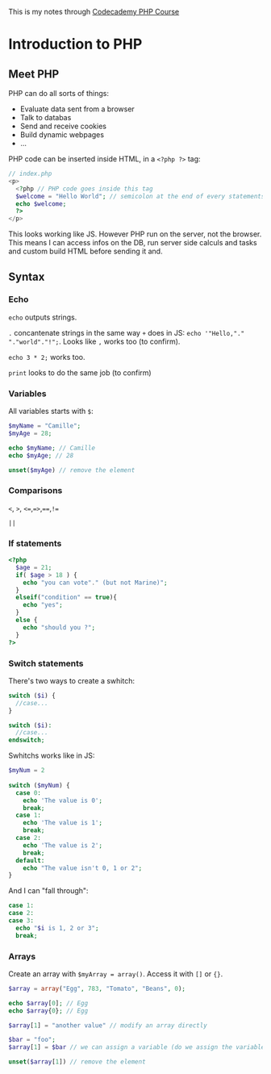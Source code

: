 This is my notes through [Codecademy PHP Course](https://www.codecademy.com/learn/php)

# Introduction to PHP

## Meet PHP

PHP can do all sorts of things:
- Evaluate data sent from a browser
- Talk to databas
- Send and receive cookies
- Build dynamic webpages
- ...

PHP code can be inserted inside HTML, in a `<?php ?>` tag:

```php
// index.php
<p>
  <?php // PHP code goes inside this tag
  $welcome = "Hello World"; // semicolon at the end of every statements
  echo $welcome;
  ?>
</p>
```

This looks working like JS. However PHP run on the server, not the browser. This means I can access infos on the DB, run server side calculs and tasks and custom build HTML before sending it and.

## Syntax

### Echo

`echo` outputs strings.

`.` concantenate strings in the same way `+` does in JS: `echo '"Hello,"." "."world"."!";`. Looks like `,` works too (to confirm).

`echo 3 * 2;` works too.

`print` looks to do the same job (to confirm)


### Variables

All variables starts with `$`:
```php
$myName = "Camille";
$myAge = 28;

echo $myName; // Camille
echo $myAge; // 28

unset($myAge) // remove the element
```

### Comparisons

`<`, `>`, `<=`,`=>`,`==`,`!=`

`||`

### If statements

```php
<?php
  $age = 21;
  if( $age > 18 ) {
    echo "you can vote"." (but not Marine)";
  }
  elseif("condition" == true){
    echo "yes";
  }
  else {
    echo "should you ?";
  }
?>
```

### Switch statements

There's two ways to create a swhitch:
```php
switch ($i) {
  //case...
}
```

```php
switch ($i):
  //case...
endswitch;
```

Swhitchs works like in JS:
```php
$myNum = 2
  
switch ($myNum) {
  case 0:
    echo 'The value is 0';
    break;
  case 1:
    echo 'The value is 1';
    break;
  case 2:
    echo 'The value is 2';
    break;
  default:
    echo "The value isn't 0, 1 or 2";
}
```

And I can "fall through":
```php
case 1:
case 2:
case 3:
  echo "$i is 1, 2 or 3";
  break;
```

### Arrays

Create an array with `$myArray = array()`.
Access it with `[]` or `{}`.

```php
$array = array("Egg", 783, "Tomato", "Beans", 0);

echo $array[0]; // Egg
echo $array{0}; // Egg

$array[1] = "another value" // modify an array directly

$bar = "foo";
$array[1] = $bar // we can assign a variable (do we assign the variable reference or the variable value ?)

unset($array[1]) // remove the element
```


